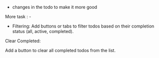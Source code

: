 - changes in the todo to make it more good

More task : -

- Filtering:
  Add buttons or tabs to filter todos based on their completion status (all, active, completed).

Clear Completed:

Add a button to clear all completed todos from the list.
